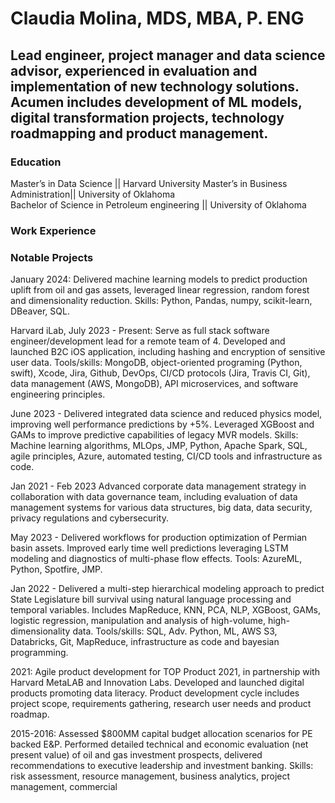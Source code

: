 # Claudia Molina, MDS, MBA, P. ENG
## Lead engineer, project manager and data science advisor, experienced in evaluation and implementation of new technology solutions. Acumen includes development of ML models, digital transformation projects, technology roadmapping and product management.

### Education
Master’s in Data Science || Harvard University
Master’s in Business Administration|| University of Oklahoma                 
Bachelor of Science in Petroleum engineering || University of Oklahoma

### Work Experience


### Notable Projects
January 2024: Delivered machine learning models to predict production uplift from oil and gas assets, leveraged linear regression, random forest and dimensionality reduction. Skills: Python, Pandas, numpy, scikit-learn, DBeaver, SQL.

Harvard iLab, July 2023 - Present: Serve as full stack software engineer/development lead for a remote team of 4. Developed and launched B2C iOS application, including hashing and encryption of sensitive user data. Tools/skills: MongoDB, object-oriented programing (Python, swift),  Xcode, Jira, Github, DevOps, CI/CD protocols (Jira, Travis CI, Git),  data management  (AWS, MongoDB), API microservices, and software engineering principles.

June 2023 - Delivered integrated data science and reduced physics model, improving well performance predictions  by +5%. Leveraged XGBoost and GAMs to improve predictive capabilities of legacy MVR models. Skills: Machine learning algorithms, MLOps,  JMP, Python, Apache Spark, SQL, agile principles, Azure, automated testing, CI/CD tools and infrastructure as code.

Jan 2021 - Feb 2023 Advanced corporate data management strategy in collaboration with data governance team, including evaluation of data management systems for various data structures, big data, data security, privacy regulations and cybersecurity.

May 2023 - Delivered workflows for production optimization of  Permian basin assets. Improved early time well predictions leveraging LSTM modeling and diagnostics of multi-phase flow effects. Tools: AzureML, Python, Spotfire, JMP.

Jan 2022 - Delivered a multi-step hierarchical modeling approach to predict State Legislature bill survival using natural language processing and temporal variables. Includes MapReduce, KNN, PCA, NLP, XGBoost, GAMs, logistic regression,  manipulation and analysis of high-volume, high-dimensionality data. Tools/skills: SQL, Adv. Python, ML, AWS S3, Databricks, Git, MapReduce, infrastructure as code and bayesian programming.

2021: Agile product development for TOP Product 2021, in partnership with Harvard MetaLAB and Innovation Labs. Developed and launched digital products promoting data literacy. Product development cycle includes project scope, requirements gathering, research user needs and product roadmap. 

2015-2016: Assessed $800MM capital budget allocation scenarios for PE backed E&P. Performed detailed technical and economic evaluation (net present value) of oil and gas investment prospects, delivered recommendations to executive leadership and investment banking. Skills: risk assessment, resource management, business analytics, project management, commercial  
